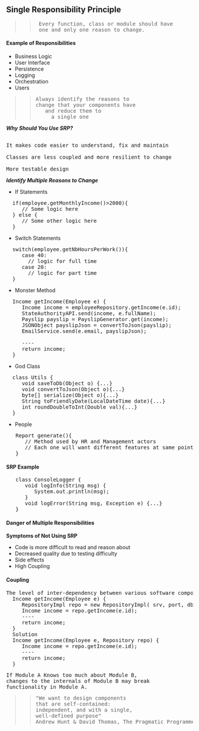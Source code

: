 ## Single Responsibility Principle 
>><pre> Every function, class or module should have <br> one and only one reason to change.</pre>
#### Example of Responsibilities
* Business Logic
* User Interface
* Persistence
* Logging
* Orchestration
* Users
>><pre>Always identify the reasons to<br>change that your components have<br>   and reduce them to <br>     a single one</pre>
***Why Should You Use SRP?***
<pre>

It makes code easier to understand, fix and maintain

Classes are less coupled and more resilient to change

More testable design
</pre>
***Identify Multiple Reasons to Change***
* If Statements
<pre>
  if(employee.getMonthlyIncome()>2000){
     // Some logic here
  } else {
     // Some other logic here
  }
</pre>
* Switch Statements
<pre>
  switch(employee.getNbHoursPerWork()){
     case 40:
       // logic for full time
     case 20:
       // logic for part time
  }
</pre>
* Monster Method
<pre>
  Income getIncome(Employee e) {
     Income income = employeeRepository.getIncome(e.id);
     StateAuthorityAPI.send(income, e.fullName);
     Payslip payslip = PayslipGenerator.get(income);
     JSONObject payslipJson = convertToJson(payslip);
     EmailService.send(e.email, payslipJson);

     ----
     return income;
  }
</pre>
* God Class
<pre>
  class Utils {
     void saveToDb(Object o) {...}
     void convertToJson(Object o){...}
     byte[] serialize(Object o){...}
     String toFriendlyDate(LocalDateTime date){...}
     int roundDoubleToInt(Double val){...}
  }
</pre>
* People
<pre>
   Report generate(){
      // Method used by HR and Management actors
      // Each one will want different features at same point in time
   }
</pre>
#### SRP Example
<pre>
   class ConsoleLogger {
      void logInfo(String msg) {
         System.out.println(msg);
      }
      void logError(String msg, Exception e) {...}
   }
</pre>
#### Danger of Multiple Responsibilities
****Symptoms of Not Using SRP****
* Code is more difficult to read and reason about
* Decreased quality due to testing difficulty
* Side effects
* High Coupling
#### Coupling
<pre>
The level of inter-dependency between various software components.
  Income getIncome(Employee e) {
     RepositoryImpl repo = new RepositoryImpl( srv, port, db);
     Income income = repo.getIncome(e.id);
     ----
     return income;
  } 
  Solution
  Income getIncome(Employee e, Repository repo) {
     Income income = repo.getIncome(e.id);
     ----
     return income;
  } 
</pre>
<pre>
If Module A Knows too much about Module B,
changes to the internals of Module B may break
functionality in Module A.
</pre>
>><pre>"We want to design components<br>that are self-contained:<br>independent, and with a single,<br>well-defined purpose" <br>Andrew Hunt & David Thomas, The Pragmatic Programmer</pre>
